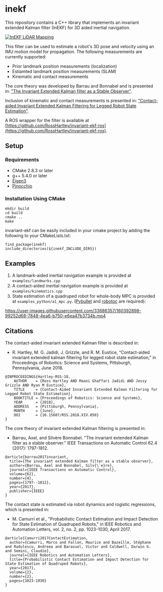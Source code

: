 # inekf
This repository contains a C++ library that implements an invariant extended Kalman filter (InEKF) for 3D aided inertial navigation. 

[![InEKF LiDAR Mapping](https://i.imgur.com/BwtIepo.jpg)](https://www.youtube.com/watch?v=pNyXsZ5zVZk)

This filter can be used to estimate a robot's 3D pose and velocity using an IMU motion model for propagation. The following measurements are currently supported:
* Prior landmark position measurements (localization)
* Estiamted landmark position measurements (SLAM)
* Kinematic and contact measurements

The core theory was developed by Barrau and Bonnabel and is presented in:
["The Invariant Extended Kalman filter as a Stable Observer"](https://arxiv.org/abs/1410.1465).

Inclusion of kinematic and contact measurements is presented in:
["Contact-aided Invariant Extended Kalman Filtering for Legged Robot State Estimation"](https://arxiv.org/pdf/1805.10410.pdf).

A ROS wrapper for the filter is available at [https://github.com/RossHartley/invariant-ekf-ros](https://github.com/RossHartley/invariant-ekf-ros).

## Setup
### Requirements
* CMake 2.8.3 or later
* g++ 5.4.0 or later
* [Eigen3](http://eigen.tuxfamily.org/index.php?title=Main_Page) 
* [Pinocchio](https://github.com/stack-of-tasks/pinocchio)


### Installation Using CMake
```
mkdir build
cd build 
cmake .. 
make
``` 
invariant-ekf can be easily included in your cmake project by adding the following to your CMakeLists.txt:
```
find_package(inekf) 
include_directories(${inekf_INCLUDE_DIRS})
```

## Examples
1. A landmark-aided inertial navigation example is provided at `examples/landmarks.cpp`
2. A contact-aided inertial navigation example is provided at `examples/kinematics.cpp`
3. State estimation of a quadruped robot for whole-body MPC is provided at `examples_python/a1_mpc.py`. ([Pybullet](https://pybullet.org/) and [robotoc](https://github.com/mayataka/robotoc) are required):


https://user-images.githubusercontent.com/33686357/160392898-99252d68-7848-4ea6-b750-e6ea47b3734b.mp4




## Citations
The contact-aided invariant extended Kalman filter is described in: 
* R. Hartley, M. G. Jadidi, J. Grizzle, and R. M. Eustice, “Contact-aided invariant extended kalman filtering for legged robot state estimation,” in Proceedings of Robotics: Science and Systems, Pittsburgh, Pennsylvania, June 2018.
```
@INPROCEEDINGS{Hartley-RSS-18, 
    AUTHOR    = {Ross Hartley AND Maani Ghaffari Jadidi AND Jessy Grizzle AND Ryan M Eustice}, 
    TITLE     = {Contact-Aided Invariant Extended Kalman Filtering for Legged Robot State Estimation}, 
    BOOKTITLE = {Proceedings of Robotics: Science and Systems}, 
    YEAR      = {2018}, 
    ADDRESS   = {Pittsburgh, Pennsylvania}, 
    MONTH     = {June}, 
    DOI       = {10.15607/RSS.2018.XIV.050} 
} 
```
The core theory of invariant extended Kalman filtering is presented in:
* Barrau, Axel, and Silvère Bonnabel. "The invariant extended Kalman filter as a stable observer." IEEE Transactions on Automatic Control 62.4 (2017): 1797-1812.
```
@article{barrau2017invariant,
  title={The invariant extended Kalman filter as a stable observer},
  author={Barrau, Axel and Bonnabel, Silv{\`e}re},
  journal={IEEE Transactions on Automatic Control},
  volume={62},
  number={4},
  pages={1797--1812},
  year={2017},
  publisher={IEEE}
}
```

The contact state is estimated via robot dynamics and rogistic regressions, which is presented in: 
* M. Camurri et al., "Probabilistic Contact Estimation and Impact Detection for State Estimation of Quadruped Robots," in IEEE Robotics and Automation Letters, vol. 2, no. 2, pp. 1023-1030, April 2017.
```
@article{Camurri2017ContactEstimation,  
  author={Camurri, Marco and Fallon, Maurice and Bazeille, Stéphane and Radulescu, Andreea and Barasuol, Victor and Caldwell, Darwin G. and Semini, Claudio},  
  journal={IEEE Robotics and Automation Letters},   
  title={Probabilistic Contact Estimation and Impact Detection for State Estimation of Quadruped Robots},   
  year={2017},  
  volume={2},  
  number={2},  
  pages={1023-1030}
}
```
